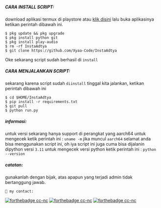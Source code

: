 <h5 align="left">CARA INSTALL SCRIPT:</h5>

download aplikasi termux di playstore atau <a href="https://f-droid.org/en/packages/com.termux/">klik disini</a> lalu buka aplikasinya ketikan perintah dibawah ini.


    $ pkg update && pkg upgrade
    $ pkg install python git
    $ pkg install play-audio
    $ rm -rf InstaAdtya
    $ git clone https://github.com/Xyaa-Code/InstaAdtya

 Oke sekarang script sudah berhasil di ```install```

<h5 align="left">CARA MENJALANKAN SCRIPT:</h5>

sekarang karena script sudah ```diinstall``` tinggal kita jalankan, ketikan perintah dibawah ini

    $ cd $HOME/InstaAdtya
    $ pip install -r requirements.txt
    $ git pull
    $ python run.py

<h5 align="left">informasi:</h5>

untuk versi sekarang hanya support di perangkat yang aarch64 untuk mengecek ketik perintah ini : ```uname -m``` jika muncul ```aarch64``` selamat anda bisa menggunakan script ini, oh iya script ini juga cuma bisa dijalanin dipython versi ```3.11``` untuk mengecek versi python ketik perintah ini : ```python --version```

<h5 align="left">catatan:</h5>

gunakanlah dengan bijak, atas apapun yang terjadi admin tidak bertanggung jawab.

```👥 my contact:```

[![forthebadge cc-nc](https://img.shields.io/badge/WhatsApp-25D366?style=for-the-badge&logo=whatsapp&logoColor=white)](https://wa.me/+16143244921)
[![forthebadge cc-nc](https://img.shields.io/badge/Facebook-1877F2?style=for-the-badge&logo=facebook&logoColor=white)](https://www.facebook.com/Aditya.putraXD991)
[![forthebadge cc-nc](https://img.shields.io/badge/Instagram-%23E4405F.svg?style=for-the-badge&logo=Instagram&logoColor=white)](https://www.instagram.com/Xyaa_Codename)
